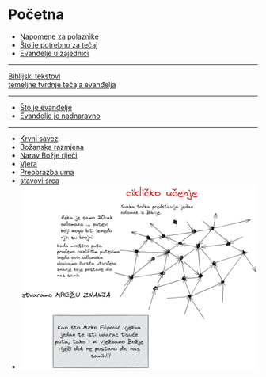 #  Početna

<!-- -[0000.Što-sve.može](1.tečaj/0000.Što-sve.može.md)
-  na početku dokumenta imam popis svih biblijskih tekstova po temama i linkove na njihove komentare

->

<!--  ❗❗❗ 📝Kartice koje trebam ubaciti:
%%sve ovo trebam naći u karticama, ankiju, bilježnici i Obsidianu - clean writig vault%%
- što je evanđelje?
- što je tečaj evanđelja?
- Pavlovo jednostavno evanđelje
	- Što je uzor ovom siteu - ono što je radio sveti Pavao:
- o bodrenju: evanđelje nije solo sport, nego timski sport
- Crkva je mjesto gdje se predaje živa i djelotvorna Božja riječ
- isto tako Crkva 
-->

- [Napomene za polaznike](1.tečaj/000-Napomene-za-polaznike.md)
- [Što je potrebno za tečaj](1.tečaj/001-Što-je-potrebno-za-tečaj.md) 
- [Evanđelje u zajednici](1.tečaj/070-evanđelje-u-zajednici.md)
---

[Biblijski tekstovi](3.Biblijski_tekstovi/001.1-temeljni-biblijski-tekstovi.md)  
[temeljne tvrdnje tečaja evanđelja](1.tečaj/002%20temeljne%20tvrdnje%20tečaja%20evanđelja.md)

---
- [Što je evanđelje](1.tečaj/002-Što-je-evanđelje.md)
- [Evanđelje je nadnaravno](1.tečaj/003-Evanđelje-je-nadnaravno.md)

---
- [Krvni savez](1.tečaj/010-Krvni-savez.md)
- [Božanska razmjena](1.tečaj/020-Božanska-razmjena.md)
- [Narav Božje riječi](1.tečaj/030-Narav-Božje-riječi.md)
- [Vjera](1.tečaj/040-Vjera.md)
- [Preobrazba uma](1.tečaj/050-Preobrazba-uma.md)
- [stavovi srca](1.tečaj/060-stavovi%20srca.md)
- ![cikličko-učenje](assets/cikličko-učenje.png) 